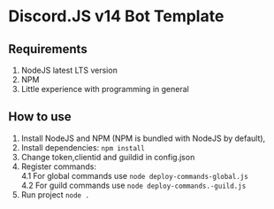 # Discord.JS v14 Bot Template

## Requirements

1. NodeJS latest LTS version
2. NPM
3. Little experience with programming in general

## How to use

1. Install NodeJS and NPM (NPM is bundled with NodeJS by default),
2. Install dependencies: `npm install`
3. Change token,clientid and guildid in config.json
4. Register commands:\
4.1 For global commands use `node deploy-commands-global.js`\
4.2 For guild commands use `node deploy-commands.-guild.js`
5. Run project `node .`
